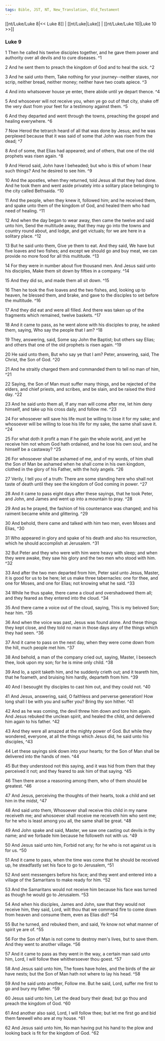 ```yaml
---
tags: Bible, JST, NT, New_Translation, Old_Testament
---
```


[[nt/Luke/Luke 8|<< Luke 8]] | [[nt/Luke|Luke]] | [[nt/Luke/Luke 10|Luke 10 >>]]

### Luke 9

1 Then he called his twelve disciples together, and he gave them power and authority over all devils and to cure diseases.  ^1

2 And he sent them to preach the kingdom of God and to heal the sick.  ^2

3 And he said unto them, Take nothing for your journey\--neither staves, nor scrip, neither bread, neither money; neither have two coats apiece.  ^3

4 And into whatsoever house ye enter, there abide until ye depart thence.  ^4

5 And whosoever will not receive you, when ye go out of that city, shake off the very dust from your feet for a testimony against them.  ^5

6 And they departed and went through the towns, preaching the gospel and healing everywhere.  ^6

7 Now Herod the tetrarch heard of all that was done by Jesus; and he was perplexed because that it was said of some that John was risen from the dead;  ^7

8 And of some, that Elias had appeared; and of others, that one of the old prophets was risen again.  ^8

9 And Herod said, John have I beheaded; but who is this of whom I hear such things? And he desired to see him.  ^9

10 And the apostles, when they returned, told Jesus all that they had done. And he took them and went aside privately into a solitary place belonging to the city called Bethsaida.  ^10

11 And the people, when they knew it, followed him; and he received them, and spake unto them of the kingdom of God, and healed them who had need of healing.  ^11

12 And when the day began to wear away, then came the twelve and said unto him, Send the multitude away, that they may go into the towns and country round about, and lodge, and get victuals; for we are here in a solitary place.  ^12

13 But he said unto them, Give ye them to eat. And they said, We have but five loaves and two fishes; and except we should go and buy meat, we can provide no more food for all this multitude.  ^13

14 For they were in number about five thousand men. And Jesus said unto his disciples, Make them sit down by fifties in a company.  ^14

15 And they did so, and made them all sit down.  ^15

16 Then he took the five loaves and the two fishes, and, looking up to heaven, he blessed them, and brake, and gave to the disciples to set before the multitude.  ^16

17 And they did eat and were all filled. And there was taken up of the fragments which remained, twelve baskets.  ^17

18 And it came to pass, as he went alone with his disciples to pray, he asked them, saying, Who say the people that I am?  ^18

19 They, answering, said, Some say John the Baptist; but others say Elias; and others that one of the old prophets is risen again.  ^19

20 He said unto them, But who say ye that I am? Peter, answering, said, The Christ, the Son of God.  ^20

21 And he straitly charged them and commanded them to tell no man of him,  ^21

22 Saying, the Son of Man must suffer many things, and be rejected of the elders, and chief priests, and scribes, and be slain, and be raised the third day.  ^22

23 And he said unto them all, If any man will come after me, let him deny himself, and take up his cross daily, and follow me.  ^23

24 For whosoever will save his life must be willing to lose it for my sake; and whosoever will be willing to lose his life for my sake, the same shall save it.  ^24

25 For what doth it profit a man if he gain the whole world, and yet he receive him not whom God hath ordained, and he lose his own soul, and he himself be a castaway?  ^25

26 For whosoever shall be ashamed of me, and of my words, of him shall the Son of Man be ashamed when he shall come in his own kingdom, clothed in the glory of his Father, with the holy angels.  ^26

27 Verily, I tell you of a truth: There are some standing here who shall not taste of death until they see the kingdom of God coming in power.  ^27

28 And it came to pass eight days after these sayings, that he took Peter, and John, and James and went up into a mountain to pray.  ^28

29 And as he prayed, the fashion of his countenance was changed; and his raiment became white and glittering.  ^29

30 And behold, there came and talked with him two men, even Moses and Elias,  ^30

31 Who appeared in glory and spake of his death and also his resurrection, which he should accomplish at Jerusalem.  ^31

32 But Peter and they who were with him were heavy with sleep; and when they were awake, they saw his glory and the two men who stood with him.  ^32

33 And after the two men departed from him, Peter said unto Jesus, Master, it is good for us to be here; let us make three tabernacles: one for thee, and one for Moses, and one for Elias; not knowing what he said.  ^33

34 While he thus spake, there came a cloud and overshadowed them all; and they feared as they entered into the cloud.  ^34

35 And there came a voice out of the cloud, saying, This is my beloved Son; hear him.  ^35

36 And when the voice was past, Jesus was found alone. And these things they kept close, and they told no man in those days any of the things which they had seen.  ^36

37 And it came to pass on the next day, when they were come down from the hill, much people met him.  ^37

38 And behold, a man of the company cried out, saying, Master, I beseech thee, look upon my son; for he is mine only child.  ^38

39 And lo, a spirit taketh him, and he suddenly crieth out; and it teareth him, that he foameth, and bruising him hardly, departeth from him.  ^39

40 And I besought thy disciples to cast him out, and they could not.  ^40

41 And Jesus, answering, said, O faithless and perverse generation! How long shall I be with you and suffer you? Bring thy son hither.  ^41

42 And as he was coming, the devil threw him down and tore him again. And Jesus rebuked the unclean spirit, and healed the child, and delivered him again to his father.  ^42

43 And they were all amazed at the mighty power of God. But while they wondered, everyone, at all the things which Jesus did, he said unto his disciples,  ^43

44 Let these sayings sink down into your hearts; for the Son of Man shall be delivered into the hands of men.  ^44

45 But they understood not this saying, and it was hid from them that they perceived it not; and they feared to ask him of that saying.  ^45

46 Then there arose a reasoning among them, who of them should be greatest.  ^46

47 And Jesus, perceiving the thoughts of their hearts, took a child and set him in the midst,  ^47

48 And said unto them, Whosoever shall receive this child in my name receiveth me; and whosoever shall receive me receiveth him who sent me; for he who is least among you all, the same shall be great.  ^48

49 And John spake and said, Master, we saw one casting out devils in thy name; and we forbade him because he followeth not with us.  ^49

50 And Jesus said unto him, Forbid not any; for he who is not against us is for us.  ^50

51 And it came to pass, when the time was come that he should be received up, he steadfastly set his face to go to Jerusalem,  ^51

52 And sent messengers before his face; and they went and entered into a village of the Samaritans to make ready for him.  ^52

53 And the Samaritans would not receive him because his face was turned as though he would go to Jerusalem.  ^53

54 And when his disciples, James and John, saw that they would not receive him, they said, Lord, wilt thou that we command fire to come down from heaven and consume them, even as Elias did?  ^54

55 But he turned, and rebuked them, and said, Ye know not what manner of spirit ye are of.  ^55

56 For the Son of Man is not come to destroy men\'s lives, but to save them. And they went to another village.  ^56

57 And it came to pass as they went in the way, a certain man said unto him, Lord, I will follow thee whithersoever thou goest.  ^57

58 And Jesus said unto him, The foxes have holes, and the birds of the air have nests; but the Son of Man hath not where to lay his head.  ^58

59 And he said unto another, Follow me. But he said, Lord, suffer me first to go and bury my father.  ^59

60 Jesus said unto him, Let the dead bury their dead; but go thou and preach the kingdom of God.  ^60

61 And another also said, Lord, I will follow thee; but let me first go and bid them farewell who are at my house.  ^61

62 And Jesus said unto him, No man having put his hand to the plow and looking back is fit for the kingdom of God.  ^62

 
